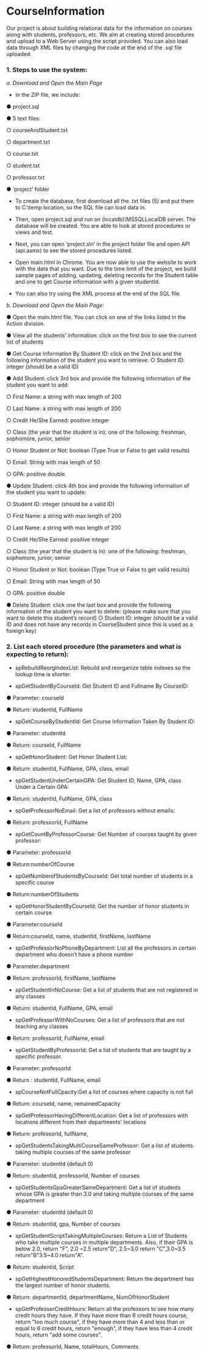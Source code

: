 # CourseInformation
Our project is about building relational data for the information on courses along with students, professors, etc. We aim at creating stored procedures and upload to a Web Server using the script provided. You can also load data through XML files by changing the code at the end of the .sql file uploaded.


### 1. Steps to use the system:
*a. Download and Open the Main Page*

- In the ZIP file, we include:

● project.sql

● 5 text files:

○ courseAndStudent.txt

○ department.txt

○ course.txt

○ student.txt

○ professor.txt

● ‘project’ folder

- To create the database, first download all the .txt files (5) and put them to C:\temp location, so the SQL file can load data in.

- Then, open project.sql and run on (localdb)\MSSQLLocalDB server. The database will be created. You are able to look at stored procedures or views and test.

- Next, you can open ‘project.sln’ in the project folder file and open API (api.asmx) to see the stored procedures listed.

- Open main.html in Chrome. You are now able to use the website to work with the data that you want. Due to the time limit of the project, we build sample pages of adding, updating, deleting records for the Student table and one to get Course information with a given studentId.

- You can also try using the XML process at the end of the SQL file.

*b. Download and Open the Main Page:*

● Open the main.html file. You can click on one of the links listed in the Action
division.

● View all the students’ information: click on the first box to see the current list
of students

● Get Course Information By Student ID​: click on the 2nd box and the following
information of the student you want to retrieve: ○ Student ID: integer (should be a valid ID)

● Add Student: click 3rd box and provide the following information of the student you want to add:
  
○ First Name: a string with max length of 200

○ Last Name: a string with max length of 200

○ Credit He/She Earned: positive integer

○ Class (the year that the student is in): one of the following: freshman,
sophomore, junior, senior

○ Honor Student or Not: boolean (Type True or False to get valid results)

○ Email: String with max length of 50

○ GPA: positive double

● Update Student: click 4th box and provide the following information of the student you want to update:

○ Student ID: integer (should be a valid ID)

○ First Name: a string with max length of 200

○ Last Name: a string with max length of 200

○ Credit He/She Earned: positive integer

○ Class (the year that the student is in): one of the following: freshman,
sophomore, junior, senior

○ Honor Student or Not: boolean (Type True or False to get valid results)

○ Email: String with max length of 50

○ GPA: positive double

● Delete Student: click one the last box and provide the following information of the student you want to delete:
(please make sure that you want to delete this student’s record)
○ Student ID: integer (should be a valid ID and does not have any records in CourseStudent since this is used as a foreign key)

### 2. List each stored procedure (the parameters and what is expecting to return):

- spRebuildReorgIndexList: Rebuild and reorganize table indexes so the lookup time is shorter.

- spGetStudentByCourseId: Get Student ID and Fullname By CourseID:

● Parameter: courseId

● Return: studentId, FullName

- spGetCourseByStudentId: Get Course Information Taken By Student ID:

● Parameter: studentId

● Return: courseId, FullName

- spGetHonorStuden​t: Get Honor Student List:

● Return: studentId, FullName, GPA, class, email

- spGetStudentUnderCertainGPA: Get Student ID, Name, GPA, class Under a Certain GPA:

● Return: studentId, FullName, GPA, class

- spGetProfessorNoEmail: Get a list of professors without emails: 

● Return: professorId, FullName

 - spGetCountByProfessorCourse: Get Number of courses taught by given professor:
 
● Parameter: professorId

● Return:numberOfCourse

- spGetNumberofStudentsByCourseId: Get total number of students in a specific course

● Return:numberOfStudents

- spGetHonorStudentByCourseId: Get the number of honor students in certain course

● Parameter:courseId

● Return:courseId, name, studentId, firstName, lastName

- spGetProfessorNoPhoneByDepartment: List all the professors in certain department who doesn’t have a phone number

● Parameter:department

● Return: professorId, firstName, lastName

- spGetStudentInNoCourse: Get a list of students that are not registered in any classes

● Return: studentId, FullName, GPA, email

- spGetProfessorWithNoCourses: Get a list of professors that are not teaching any classes

● Return: professorId, FullName, email

- spGetStudentByProfessorId: Get a list of students that are taught by a specific professor.

● Parameter: professorId

● Return : studentId, FullName, email

- spCourseNotFullCpacity:Get a list of courses where capacity is not full

● Return: courseId, name, remainedCapacity

- spGetProfessorHavingDifferentLocation: Get a list of professors with locations different from their departments' locations 

● Return: professorId, fullName,

- spGetStudentsTakingMultiCourseSameProfessor: Get a list of students taking multiple courses of the same professor

● Parameter: studentId (default 0)

● Return: studentId, professorId, Number of courses

- spGetStudentsGpaGreaterSameDepartment: Get a list of students whose GPA is greater than 3.0 and taking multiple courses of the same department

● Parameter: studentId (default 0)

● Return: studentId, gpa, Number of courses

- spGetStudentScriptTakingMultipleCourses: Return a List of Students who take multiple courses in multiple departments. Also, if their GPA is below 2.0, return "F", 2.0 ~2.5 return"D", 2.5~3.0 return "C",3.0~3.5 return"B"3.5~4.0 return"A".

● Return: studentId, Script

- spGetHighestHonoredStudentsDepartment: Return the department has the largest number of honor students.

● Return: departmentId, departmentName, NumOfHonorStudent

- spGetProfessorCreditHours: Return all the professors to see how many credit hours they have. If they have more than 6 credit hours course, return "too much course", if they have more than 4 and less than or equal to 6 credit hours, return "enough", if they have less than 4 credit hours, return "add some courses". 

● Return: professorId, Name, totalHours, Comments

